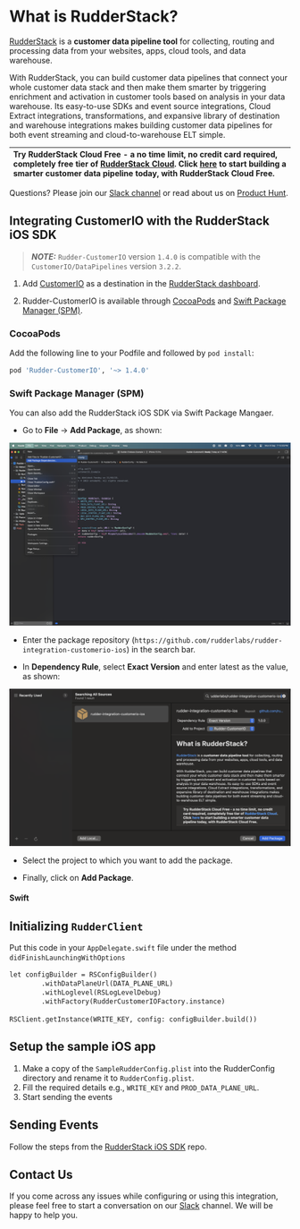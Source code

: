 # What is RudderStack?

[RudderStack](https://rudderstack.com/) is a **customer data pipeline tool** for collecting, routing and processing data from your websites, apps, cloud tools, and data warehouse.

With RudderStack, you can build customer data pipelines that connect your whole customer data stack and then make them smarter by triggering enrichment and activation in customer tools based on analysis in your data warehouse. Its easy-to-use SDKs and event source integrations, Cloud Extract integrations, transformations, and expansive library of destination and warehouse integrations makes building customer data pipelines for both event streaming and cloud-to-warehouse ELT simple. 

| Try **RudderStack Cloud Free** - a no time limit, no credit card required, completely free tier of [RudderStack Cloud](https://resources.rudderstack.com/rudderstack-cloud). Click [here](https://app.rudderlabs.com/signup?type=freetrial) to start building a smarter customer data pipeline today, with RudderStack Cloud Free. |
|:------|

Questions? Please join our [Slack channel](https://resources.rudderstack.com/join-rudderstack-slack) or read about us on [Product Hunt](https://www.producthunt.com/posts/rudderstack).

## Integrating CustomerIO with the RudderStack iOS SDK

> **_NOTE:_** `Rudder-CustomerIO` version `1.4.0` is compatible with the `CustomerIO/DataPipelines` version `3.2.2`. 

1. Add [CustomerIO](https://customer.io/) as a destination in the [RudderStack dashboard](https://app.rudderstack.com/).

2. Rudder-CustomerIO is available through [CocoaPods](https://cocoapods.org) and [Swift Package Manager (SPM)](https://www.swift.org/package-manager/). 

### CocoaPods
Add the following line to your Podfile and followed by `pod install`:

```ruby
pod 'Rudder-CustomerIO', '~> 1.4.0'
```

### Swift Package Manager (SPM)

You can also add the RudderStack iOS SDK via Swift Package Mangaer.

* Go to **File** -> **Add Package**, as shown:

![add_package](screenshots/add_package.png)

* Enter the package repository (`https://github.com/rudderlabs/rudder-integration-customerio-ios`) in the search bar.

*  In **Dependency Rule**, select **Exact Version** and enter latest as the value, as shown:

![add_package](screenshots/set_dependency.png)

* Select the project to which you want to add the package.

* Finally, click on **Add Package**.

#### Swift

## Initializing ```RudderClient```

Put this code in your ```AppDelegate.swift``` file under the method ```didFinishLaunchingWithOptions```
```
let configBuilder = RSConfigBuilder()
        .withDataPlaneUrl(DATA_PLANE_URL)
        .withLoglevel(RSLogLevelDebug)
        .withFactory(RudderCustomerIOFactory.instance)
            
RSClient.getInstance(WRITE_KEY, config: configBuilder.build())

```

## Setup the sample iOS app

1. Make a copy of the `SampleRudderConfig.plist` into the RudderConfig directory and rename it to `RudderConfig.plist`.
2. Fill the required details e.g., `WRITE_KEY` and `PROD_DATA_PLANE_URL`.
3. Start sending the events

## Sending Events

Follow the steps from the [RudderStack iOS SDK](https://github.com/rudderlabs/rudder-sdk-ios#sending-events) repo.

## Contact Us

If you come across any issues while configuring or using this integration, please feel free to start a conversation on our [Slack](https://resources.rudderstack.com/join-rudderstack-slack) channel. We will be happy to help you.

